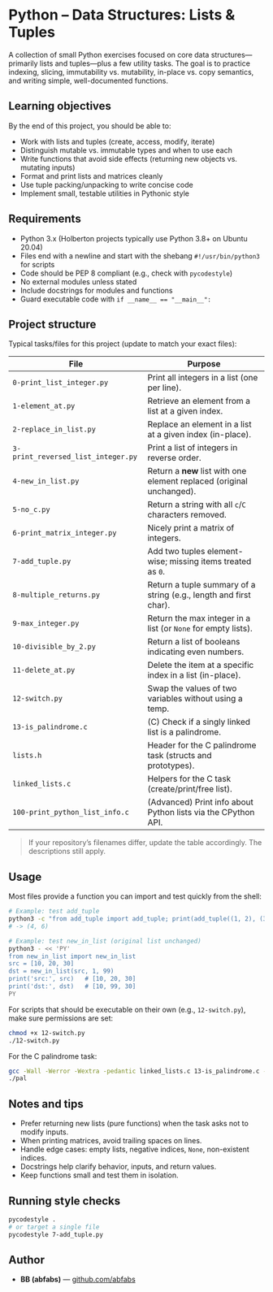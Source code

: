 # Python – Data Structures: Lists & Tuples

A collection of small Python exercises focused on core data structures—primarily lists and tuples—plus a few utility tasks. The goal is to practice indexing, slicing, immutability vs. mutability, in-place vs. copy semantics, and writing simple, well-documented functions.

## Learning objectives

By the end of this project, you should be able to:
- Work with lists and tuples (create, access, modify, iterate)
- Distinguish mutable vs. immutable types and when to use each
- Write functions that avoid side effects (returning new objects vs. mutating inputs)
- Format and print lists and matrices cleanly
- Use tuple packing/unpacking to write concise code
- Implement small, testable utilities in Pythonic style

## Requirements

- Python 3.x (Holberton projects typically use Python 3.8+ on Ubuntu 20.04)
- Files end with a newline and start with the shebang `#!/usr/bin/python3` for scripts
- Code should be PEP 8 compliant (e.g., check with `pycodestyle`)
- No external modules unless stated
- Include docstrings for modules and functions
- Guard executable code with `if __name__ == "__main__":`

## Project structure

Typical tasks/files for this project (update to match your exact files):

| File | Purpose |
|---|---|
| `0-print_list_integer.py` | Print all integers in a list (one per line). |
| `1-element_at.py` | Retrieve an element from a list at a given index. |
| `2-replace_in_list.py` | Replace an element in a list at a given index (in-place). |
| `3-print_reversed_list_integer.py` | Print a list of integers in reverse order. |
| `4-new_in_list.py` | Return a **new** list with one element replaced (original unchanged). |
| `5-no_c.py` | Return a string with all `c`/`C` characters removed. |
| `6-print_matrix_integer.py` | Nicely print a matrix of integers. |
| `7-add_tuple.py` | Add two tuples element-wise; missing items treated as `0`. |
| `8-multiple_returns.py` | Return a tuple summary of a string (e.g., length and first char). |
| `9-max_integer.py` | Return the max integer in a list (or `None` for empty lists). |
| `10-divisible_by_2.py` | Return a list of booleans indicating even numbers. |
| `11-delete_at.py` | Delete the item at a specific index in a list (in-place). |
| `12-switch.py` | Swap the values of two variables without using a temp. |
| `13-is_palindrome.c` | (C) Check if a singly linked list is a palindrome. |
| `lists.h` | Header for the C palindrome task (structs and prototypes). |
| `linked_lists.c` | Helpers for the C task (create/print/free list). |
| `100-print_python_list_info.c` | (Advanced) Print info about Python lists via the CPython API. |

> If your repository’s filenames differ, update the table accordingly. The descriptions still apply.

## Usage

Most files provide a function you can import and test quickly from the shell:

```bash
# Example: test add_tuple
python3 -c "from add_tuple import add_tuple; print(add_tuple((1, 2), (3, 4)))"
# -> (4, 6)

# Example: test new_in_list (original list unchanged)
python3 - << 'PY'
from new_in_list import new_in_list
src = [10, 20, 30]
dst = new_in_list(src, 1, 99)
print('src:', src)   # [10, 20, 30]
print('dst:', dst)   # [10, 99, 30]
PY
````

For scripts that should be executable on their own (e.g., `12-switch.py`), make sure permissions are set:

```bash
chmod +x 12-switch.py
./12-switch.py
```

For the C palindrome task:

```bash
gcc -Wall -Werror -Wextra -pedantic linked_lists.c 13-is_palindrome.c -o pal
./pal
```

## Notes and tips

* Prefer returning new lists (pure functions) when the task asks not to modify inputs.
* When printing matrices, avoid trailing spaces on lines.
* Handle edge cases: empty lists, negative indices, `None`, non-existent indices.
* Docstrings help clarify behavior, inputs, and return values.
* Keep functions small and test them in isolation.

## Running style checks

```bash
pycodestyle .
# or target a single file
pycodestyle 7-add_tuple.py
```

## Author

* **BB (abfabs)** — [github.com/abfabs](https://github.com/abfabs)

```
